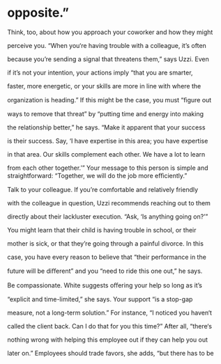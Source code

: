 # opposite.”

Think, too, about how you approach your coworker and how they might

perceive you. “When you‘re having trouble with a colleague, it’s often

because you’re sending a signal that threatens them,” says Uzzi. Even

if it’s not your intention, your actions imply “that you are smarter,

faster, more energetic, or your skills are more in line with where the

organization is heading.” If this might be the case, you must “ﬁgure out

ways to remove that threat” by “putting time and energy into making

the relationship better,” he says. “Make it apparent that your success

is their success. Say, ‘I have expertise in this area; you have expertise

in that area. Our skills complement each other. We have a lot to learn

from each other together.’” Your message to this person is simple and straightforward: “Together, we will do the job more eﬃciently.”

Talk to your colleague. If you’re comfortable and relatively friendly

with the colleague in question, Uzzi recommends reaching out to them

directly about their lackluster execution. “Ask, ‘Is anything going on?’”

You might learn that their child is having trouble in school, or their

mother is sick, or that they’re going through a painful divorce. In this

case, you have every reason to believe that “their performance in the

future will be diﬀerent” and you “need to ride this one out,” he says.

Be compassionate. White suggests oﬀering your help so long as it’s

“explicit and time-limited,” she says. Your support “is a stop-gap

measure, not a long-term solution.” For instance, “I noticed you haven‘t

called the client back. Can I do that for you this time?” After all, “there‘s

nothing wrong with helping this employee out if they can help you out

later on.” Employees should trade favors, she adds, “but there has to be